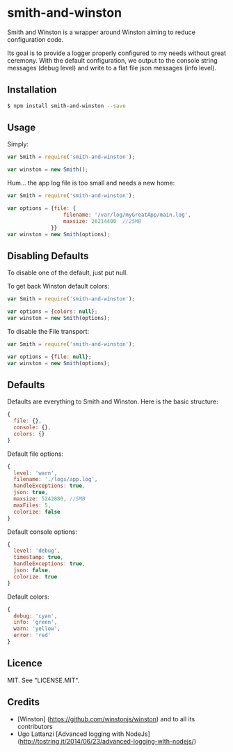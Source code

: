 # smith-and-winston

Smith and Winston is a wrapper around Winston aiming to reduce configuration code.

Its goal is to provide a logger properly configured to my needs without great ceremony.  With the default configuration, we output to the console string messages (debug level) and write to a flat file json messages (info level).

## Installation
```bash
$ npm install smith-and-winston --save
```

## Usage

Simply:
```javascript
var Smith = require('smith-and-winston');

var winston = new Smith();
```

Hum... the app log file is too small and needs a new home:
```javascript
var Smith = require('smith-and-winston');

var options = {file: {
                  filename: '/var/log/myGreatApp/main.log',
                  maxsize: 26214400  //25MB
              }}
var winston = new Smith(options);
```
## Disabling Defaults

To disable one of the default, just put null.

To get back Winston default colors:
```javascript
var Smith = require('smith-and-winston');

var options = {colors: null};
var winston = new Smith(options);
```

To disable the File transport:
```javascript
var Smith = require('smith-and-winston');

var options = {file: null};
var winston = new Smith(options);
```

## Defaults

Defaults are everything to Smith and Winston.  Here is the basic structure:
```javascript
{
  file: {},
  console: {},
  colors: {}
}
```

Default file options:
```javascript
{
  level: 'warn',
  filename: './logs/app.log',
  handleExceptions: true,
  json: true,
  maxsize: 5242880, //5MB
  maxFiles: 5,
  colorize: false
}
```

Default console options:
```javascript
{
  level: 'debug',
  timestamp: true,
  handleExceptions: true,
  json: false,
  colorize: true
}
```

Default colors:
```javascript
{
  debug: 'cyan',
  info: 'green',
  warn: 'yellow',
  error: 'red'
}
```


## Licence

MIT. See "LICENSE.MIT".

## Credits
- [Winston] (https://github.com/winstonjs/winston) and to all its contributors
- Ugo Lattanzi [Advanced logging with NodeJs] (http://tostring.it/2014/06/23/advanced-logging-with-nodejs/)


